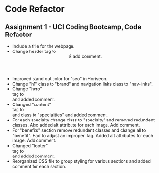 # Code Refactor
## Assignment 1 - UCI Coding Bootcamp, Code Refactor

<ul>
  <li>Include a title for the webpage.</li>
  <li>Change header tag to <header> & add comment.</li>
  <li>Improved stand out color for "seo" in Horiseon.</li>
  <li>Change "h1" class to "brand" and navigation links class to "nav-links".</li>
  <li>Change "hero" <div> tag to <section> and added comment.</li>
  <li>Changed "content" <div> tag to <section> and class to "specialities" and added comment.</li>
  <li>For each specialty change class to "specialty" and removed redundent classes. Also added alt attribute for each image. Add comment.</li>
  <li>For "benefits" section remove redundent classes and change all to "benefit". Had to adjust an improper <img> tag. Added alt attributes for each image. Add comment. </li>
  <li>Changed "footer" <div> tag to <footer> and added comment.</li>
  <li>Reorganized CSS file to group styling for various sections and added comment for each section.</li>
</ul>
